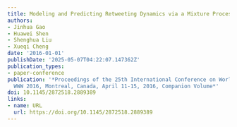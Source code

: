 ```yaml
---
title: Modeling and Predicting Retweeting Dynamics via a Mixture Process
authors:
- Jinhua Gao
- Huawei Shen
- Shenghua Liu
- Xueqi Cheng
date: '2016-01-01'
publishDate: '2025-05-07T04:22:07.147362Z'
publication_types:
- paper-conference
publication: '*Proceedings of the 25th International Conference on World Wide Web,
  WWW 2016, Montreal, Canada, April 11-15, 2016, Companion Volume*'
doi: 10.1145/2872518.2889389
links:
- name: URL
  url: https://doi.org/10.1145/2872518.2889389
---
```

